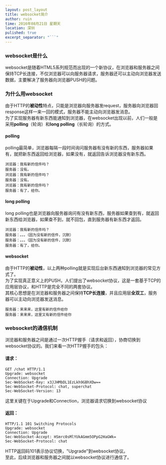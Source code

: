 ```yaml
---
layout: post_layout
title: websocket简介
author: ruin
time: 2016年08月21日 星期天
location: 深圳
pulished: true
excerpt_separator: "```"
---
```


### websocket是什么

websocket是随着HTML5系列规范而出现的一个新协议，在浏览器和服务器之间保持TCP长连接，不仅浏览器可以向服务器请求，服务器还可以主动向浏览器发送数据，主要解决了服务器向浏览器PUSH的问题。


### 为什么用websocket

由于HTTP的**被动性**特点，只能是浏览器向服务器发request，服务器向浏览器回response这样一来一回的模式，服务器不能主动向浏览器发消息。  
为了实现服务器有新东西能通知到浏览器，在websocket出现以前，人们一般是采用**polling**（轮询）和**long polling**（长轮询）的方式。


#### polling

polling最简单，浏览器每隔一段时间询问服务器有没有新的东西，服务器如果有，就把新东西返回给浏览器，如果没有，就返回告诉浏览器没有新东西。

```
浏览器：我有新的信件吗？
服务器：没有。
浏览器：我有新的信件吗？
服务器：没有。
浏览器：我有新的信件吗？
服务器：有了，给你。

```

#### long polling

long polling也是浏览器向服务器询问有没有新东西，服务器如果查到有，就返回新东西给浏览器，如果查不到，就不回包，直到服务器有新东西才返回。

```
浏览器：我有新的信件吗？
服务器：。。。（因为没有新的信件，沉默）
服务器：。。。（因为没有新的信件，沉默）
服务器：有了，给你。
```

#### websocket

由于HTTP的**被动性**，以上两种polling就是实现后台新东西通知到浏览器的常见方式了。  
为了实现真正意义上的PUSH，人们提出了websocket协议，这是一套基于TCP的应用层协议，和HTTP是完全不同的两套协议。  
其核心思想是在浏览器和服务器之间保持**TCP长连接**，并且应用层**全双工**，服务器可以主动向浏览器发送消息。

```
服务器：来来来，这里有新的信件给你
服务器：来来来，这里又有新的信件给你
```

### websocket的通信机制

浏览器和服务器之间是通过一次HTTP握手（请求和返回），协商切换到websocket协议的。我们来看一次HTTP握手的包头：  

#### 请求：

```
GET /chat HTTP/1.1
Upgrade: websocket
Connection: Upgrade
Sec-WebSocket-Key: x3JJHMbDL1EzLkh9GBhXDw==
Sec-WebSocket-Protocol: chat, superchat
Sec-WebSocket-Version: 13
```
这里关键在于Upgrade和Connection，浏览器请求切换到websocket协议

#### 返回：

```
HTTP/1.1 101 Switching Protocols
Upgrade: websocket
Connection: Upgrade
Sec-WebSocket-Accept: HSmrc0sMlYUkAGmm5OPpG2HaGWk=
Sec-WebSocket-Protocol: chat
```
HTTP返回码101表示协议切换，"Upgrade"到websocket协议。  
至此，后续浏览器和服务器之间就以websocket协议进行通信了。
